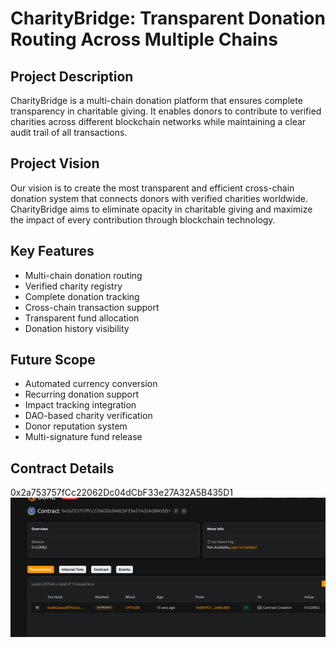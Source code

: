 # CharityBridge: Transparent Donation Routing Across Multiple Chains

## Project Description
CharityBridge is a multi-chain donation platform that ensures complete transparency in charitable giving. It enables donors to contribute to verified charities across different blockchain networks while maintaining a clear audit trail of all transactions.

## Project Vision
Our vision is to create the most transparent and efficient cross-chain donation system that connects donors with verified charities worldwide. CharityBridge aims to eliminate opacity in charitable giving and maximize the impact of every contribution through blockchain technology.

## Key Features
- Multi-chain donation routing
- Verified charity registry
- Complete donation tracking
- Cross-chain transaction support
- Transparent fund allocation
- Donation history visibility

## Future Scope
- Automated currency conversion
- Recurring donation support
- Impact tracking integration
- DAO-based charity verification
- Donor reputation system
- Multi-signature fund release

## Contract Details
0x2a753757fCc22062Dc04dCbF33e27A32A5B435D1
![alt text](image.png)